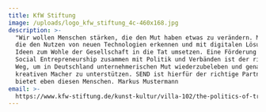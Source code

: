 ```yaml
---
title: KfW Stiftung
image: /uploads/logo_kfw_stiftung_4c-460x168.jpg
description: >-
  "Wir wollen Menschen stärken, die den Mut haben etwas zu verändern. Menschen,
  die den Nutzen von neuen Technologien erkennen und mit digitalen Lösungen ihre
  Ideen zum Wohle der Gesellschaft in die Tat umsetzen. Eine Förderung von
  Social Entrepreneurship zusammen mit Politik und Verbänden ist der richtige
  Weg, um in Deutschland unternehmerischen Mut wiederzubeleben und genau diese
  kreativen Macher zu unterstützen. SEND ist hierfür der richtige Partner und
  bietet eben diesen Menschen. Markus Mustermann
email: >-
  https://www.kfw-stiftung.de/kunst-kultur/villa-102/the-politics-of-translation/
---
```


